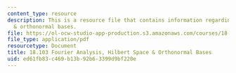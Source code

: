 ```yaml
---
content_type: resource
description: This is a resource file that contains information regarding hilbert space
  & orthonormal bases.
file: https://ol-ocw-studio-app-production.s3.amazonaws.com/courses/18-103-fourier-analysis-fall-2013/ed61fb83c469b13b92b63399d9bf220e_MIT18_103F13_orthonormal.pdf
file_type: application/pdf
resourcetype: Document
title: 18.103 Fourier Analysis, Hilbert Space & Orthonormal Bases
uid: ed61fb83-c469-b13b-92b6-3399d9bf220e
---
```

